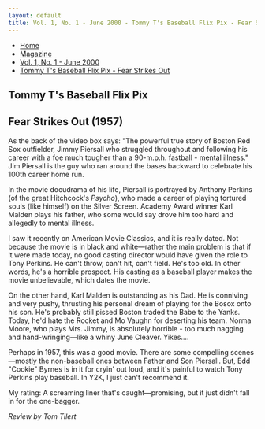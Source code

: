 ```yaml
---
layout: default
title: Vol. 1, No. 1 - June 2000 - Tommy T's Baseball Flix Pix - Fear Strikes Out
---
```

<nav class="breadcrumb" aria-label="breadcrumbs">
  <ul>
    <li><a href="{{ site.url }}{{ site.baseurl }}/index.html">Home</a></li>
    <li><a href="../magazine-home.html">Magazine</a></li>
    <li><a href="bi_vol_1_no_1_home.html">Vol. 1, No. 1 - June 2000</a></li>
    <li class="is-active"><a href="#" aria-current="page">Tommy T's Baseball Flix Pix - Fear Strikes Out</a></li>
  </ul>
</nav>

<section class="storycontent">
  <h1>Tommy T's Baseball Flix Pix </h1>
  <h2>Fear Strikes Out (1957)</h2>

  <p>
    As the back of the video box says: &quot;The powerful true story of Boston Red Sox outfielder, Jimmy Piersall who struggled throughout and following his career with a foe much tougher than a 90-m.p.h. fastball - mental illness.&quot; Jim Piersall is the guy who ran around the bases backward to celebrate his 100th career home run.
  </p>

  <p>
    In the movie docudrama of his life, Piersall is portrayed by Anthony Perkins (of the great Hitchcock's <em>Psycho</em>), who made a career of playing tortured souls (like himself) on the Silver Screen. Academy Award winner Karl Malden plays his father, who some would say drove him too hard and allegedly to mental illness.
  </p>

  <p>
    I saw it recently on American Movie Classics, and it is really dated. Not because the movie is in black and white&mdash;rather the main problem is that if it were made today, no good casting director would have given the role to Tony Perkins. He can't throw, can't hit, can't field. He's too old. In other words, he's a horrible prospect. His casting as a baseball player makes the movie unbelievable, which dates the movie.
  </p>

  <p>
    On the other hand, Karl Malden is outstanding as his Dad. He is conniving and very pushy, thrusting his personal dream of playing for the Bosox onto his son. He's probably still pissed Boston traded the Babe to the Yanks. Today, he'd hate the Rocket and Mo Vaughn for deserting his team. Norma Moore, who plays Mrs. Jimmy, is absolutely horrible - too much nagging and hand-wringing&mdash;like a whiny June Cleaver. Yikes....
  </p>

  <p>
    Perhaps in 1957, this was a good movie. There are some compelling scenes&mdash;mostly the non-baseball ones between Father and Son Piersall. But, Edd &quot;Cookie&quot; Byrnes is in it for cryin' out loud, and it's painful to watch Tony Perkins play baseball. In Y2K, I just can't recommend it.
  </p>

  <p>
  My rating: A screaming liner that's caught&mdash;promising, but it just didn't fall in for the one-bagger.
  </p>

  <p>
    <em>Review by Tom Tilert</em>
  </p>
</section>